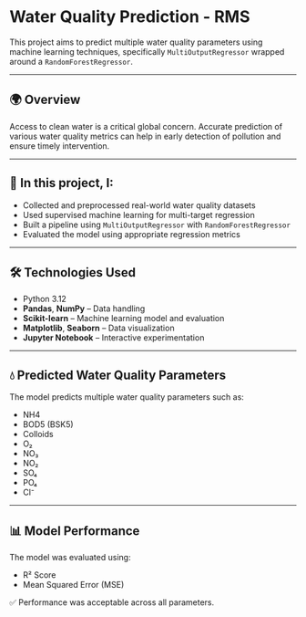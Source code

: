 # Water Quality Prediction - RMS

This project aims to predict multiple water quality parameters using machine learning techniques, specifically `MultiOutputRegressor` wrapped around a `RandomForestRegressor`.

---

## 🌍 Overview

Access to clean water is a critical global concern. Accurate prediction of various water quality metrics can help in early detection of pollution and ensure timely intervention.

---

## 📌 In this project, I:

- Collected and preprocessed real-world water quality datasets  
- Used supervised machine learning for multi-target regression  
- Built a pipeline using `MultiOutputRegressor` with `RandomForestRegressor`  
- Evaluated the model using appropriate regression metrics

---

## 🛠️ Technologies Used

- Python 3.12  
- **Pandas**, **NumPy** – Data handling  
- **Scikit-learn** – Machine learning model and evaluation  
- **Matplotlib**, **Seaborn** – Data visualization  
- **Jupyter Notebook** – Interactive experimentation  

---

## 💧 Predicted Water Quality Parameters

The model predicts multiple water quality parameters such as:

- NH4  
- BOD5 (BSK5)  
- Colloids  
- O₂  
- NO₃  
- NO₂  
- SO₄  
- PO₄  
- Cl⁻

---

## 📊 Model Performance

The model was evaluated using:

- R² Score  
- Mean Squared Error (MSE)  

✅ Performance was acceptable across all parameters.
